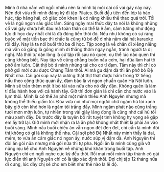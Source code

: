 Mình ở nhà nằm với ngồi nhiều nên là mình bị mỏi cái cổ vai gáy này này. Nên đợt vừa rồi mình đăng ký đi tập Pilates. Buổi đầu tiên đến lớp là háo hức, tập hăng hái, cô giáo còn khen là có năng khiếu thể thao quá trời. Tối về là ngủ ngon sâu giấc lắm. Sáng ngày mai thức dậy ta nói là không những cổ vai gáy chưa hết đau mà toàn thân cơ thể là ê ẩm, cảm tưởng như động lực đi học duy nhất chỉ là đã đóng tiền thôi đó. Nếu như không có sự ràng buộc về mặt tiền bạc thì chắc là cũng từ bỏ để ở nhà nằm dài hát karaoke rồi đấy. Nay là ta nói buổi thứ ba đi học. Tập xong là về chân đi xiểng niểng mà vẫn cố gắng là gồng mình đi thẳng thớm ngay ngắn, tránh người ta dị nghị. Mà thôi tự dặn lòng là cứ tập rồi sau nó quen, cụ thể lúc nào quen thì cũng không biết. Nay tập về cũng chẳng buồn nấu cơm, hai đứa làm hai tô phở ấm luôn. Cắt thịt bò tí mình nhúng tái cho có tí đạm. Tầm này thì chỉ có phở gói mới cứu được Chang Tấm thôi. Ai mà gu đậm đà thì ăn phở bò Đệ Nhất nha. Cái gói súp này là xương thật thịt thật được hầm trong 12 tiếng nấu theo công thức quán ấy, đảm bảo là vị ngon chuẩn quán Hà Nội luôn. Mình sẽ trần thêm một ít bò tái vào nữa cho nó đầy đặn. Không quên là làm tí đầu hành hoa với cả hành tây. Giờ thì đơn giản là chỉ cần cho nước vào là lụm thôi. Mình là có thể ăn phở một mình thiếu Anh Nguyên nhưng mà không thể thiếu giấm tỏi. Đùa vừa nói như mọi người chứ ngâm hũ tỏi xanh bây giờ còn khó hơn là ngâm tỏi trắng đấy. Mình ngâm phát nào cũng trắng tươi mơn mởn luôn, tự nhiên trong vài giây lắng đọng là cũng nhớ cái hũ tỏi màu xanh đấy. Dù trước đây là tuyên bố rất tuyệt tình không hy vọng sẽ gặp em ấy trở lại. Giờ mình mới nhận ra là ăn phở không nhất thiết là phải ăn vào buổi sáng. Mình nấu buổi chiều ăn vẫn ngon đét đèn đẹt, chỉ cần là mình đói thì không có gì là không thể nha. Cái sợi phở Đệ Nhất này mình thấy là dai, mềm, to vừa ăn cảm giác nó ngon ấy, nước súp vị đậm đà. Anh Nguyên thì đòi ăn gói nữa nhưng mà gói nữa thì tự pha. Ngồi ăn là mình cũng giả vờ nũng nịu kể cho Anh Nguyên về những khó khăn trong buổi tập. Anh Nguyên chỉ có ngồi nghe cực kỳ đểu thôi. Rồi mai mốt mình tập thành cô gái lực điền thì anh Nguyên chỉ có là tập xác định thôi. Đợi chị tập 12 tháng nữa đi cưng, lúc đấy chị sẽ cho em biết như thế nào là lễ độ.